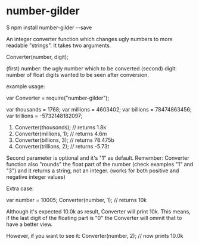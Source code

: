 # number-gilder


$ npm install number-gilder --save


An integer converter function which changes ugly numbers to more readable "strings". 
It takes two arguments.

Converter(number, digit);


(first) number: the ugly number which to be converted
(second) digit: number of float digits wanted to be seen after conversion.


example usage:

var Converter = require("number-gilder");

var thousands = 1768;
var millions = 4603402;
var billions = 78474863456;
var trillions = -5732148182097;

1) Converter(thousonds);      //  returns 1.8k 
2) Converter(millions, 1);    //  returns 4.6m
3) Converter(billions, 3);    //  returns 78.475b
4) Converter(trillions, 2);   //  returns -5.73t


Second parameter is optional and it's "1" as default.
Remember: Converter function also "rounds" the float part of the number (check examples "1" and "3")
and it returns a string, not an integer. (works for both positive and negative integer values)

Extra case:

var number = 10005;
Converter(number, 1);   //  returns 10k 

Although it's expected 10.0k as result, Converter will print 10k. This means, if the last digit
of the floating part is "0" the Converter will ommit that to have a better view.

However, if you want to see it:
Converter(number, 2);  // now prints 10.0k

